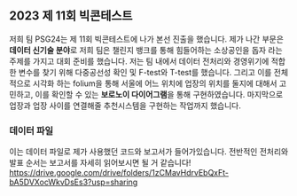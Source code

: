 ## 2023 제 11회 빅콘테스트
저희 팀 PSG24는 제 11회 빅콘테스트에 나가 본선 진출을 했습니다. 제가 나간 부문은 **데이터 신기술 분야**로 저희 팀은 챌린지 뱅크를 통해 힘들어하는 소상공인을 돕자 라는 주제를 가지고 대회 준비를 했습니다. 저는 팀 내에서 데이터 전처리와 경영위기에 적합한 변수를 찾기 위해 다중공선성 확인 및 F-test와 T-test를 했습니다.
그리고 이를 전체적으로 시각화 하는 folium을 통해 서울에 어느 위치에 업장의 위치를 둘지에 대해서 고민하고, 이를 확인할 수 있는 **보로노이 다이어그램**을 통해 구현하였습니다. 마지막으로 업장과 업장 사이를 연결해줄 추천시스템을 구현하는 작업까지 했습니다. 



### 데이터 파일
이는 데이터 파일로 제가 사용했던 코드와 보고서가 들어가있습니다. 전반적인 전처리와 발표 순서는 보고서를 자세히 읽어보시면 될 거 같습니다!
https://drive.google.com/drive/folders/1zCMavHdrvEbQxFt-bA5DVXocWkvDsEs3?usp=sharing
